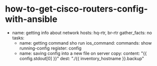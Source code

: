 # how-to-get-cisco-routers-config-with-ansible
 - name: getting info about network
   hosts: hq-rtr, br-rtr
   gather_facts: no
   tasks:
    - name: getting command sho run
      ios_command:
        commands: show running-config
      register: config
    - name: saving config into a new file on server
      copy:
        content: "{{ config.stdout[0] }}"
        dest: "./{{ inventory_hostname }}.backup"
      
